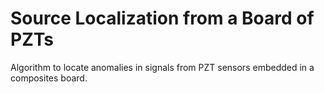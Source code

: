# Source Localization from a Board of PZTs
Algorithm to locate anomalies in signals from PZT sensors embedded in a composites board.
